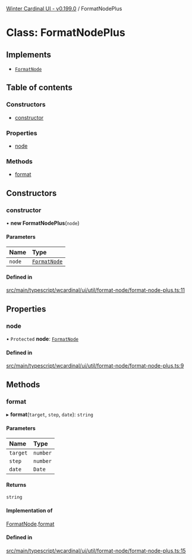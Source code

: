 [Winter Cardinal UI - v0.199.0](../index.md) / FormatNodePlus

# Class: FormatNodePlus

## Implements

- [`FormatNode`](../interfaces/FormatNode.md)

## Table of contents

### Constructors

- [constructor](FormatNodePlus.md#constructor)

### Properties

- [node](FormatNodePlus.md#node)

### Methods

- [format](FormatNodePlus.md#format)

## Constructors

### constructor

• **new FormatNodePlus**(`node`)

#### Parameters

| Name | Type |
| :------ | :------ |
| `node` | [`FormatNode`](../interfaces/FormatNode.md) |

#### Defined in

[src/main/typescript/wcardinal/ui/util/format-node/format-node-plus.ts:11](https://github.com/winter-cardinal/winter-cardinal-ui/blob/v0.199.0/src/main/typescript/wcardinal/ui/util/format-node/format-node-plus.ts#L11)

## Properties

### node

• `Protected` **node**: [`FormatNode`](../interfaces/FormatNode.md)

#### Defined in

[src/main/typescript/wcardinal/ui/util/format-node/format-node-plus.ts:9](https://github.com/winter-cardinal/winter-cardinal-ui/blob/v0.199.0/src/main/typescript/wcardinal/ui/util/format-node/format-node-plus.ts#L9)

## Methods

### format

▸ **format**(`target`, `step`, `date`): `string`

#### Parameters

| Name | Type |
| :------ | :------ |
| `target` | `number` |
| `step` | `number` |
| `date` | `Date` |

#### Returns

`string`

#### Implementation of

[FormatNode](../interfaces/FormatNode.md).[format](../interfaces/FormatNode.md#format)

#### Defined in

[src/main/typescript/wcardinal/ui/util/format-node/format-node-plus.ts:15](https://github.com/winter-cardinal/winter-cardinal-ui/blob/v0.199.0/src/main/typescript/wcardinal/ui/util/format-node/format-node-plus.ts#L15)
